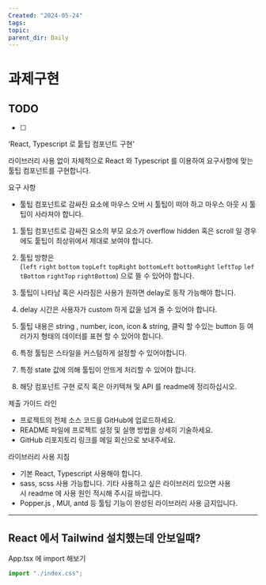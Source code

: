 ```yaml
---
Created: "2024-05-24"
tags: 
topic: 
parent_dir: Daily
---
```

# 과제구현
## TODO
- [ ] 

‘React, Typescript 로 퉅팁 컴포넌트 구현’

라이브러리 사용 없이 자체적으로 React 와 Typescript 를 이용하여 요구사항에 맞는 툴팁 컴포넌트를 구현합니다.

요구 사항

- 툴팁 컴포넌트로 감싸진 요소에 마우스 오버 시 툴팁이 떠야 하고 마우스 아웃 시 툴팁이 사라져야 합니다.

1. 툴팁 컴포넌트로 감싸진 요소의 부모 요소가 overflow hidden 혹은 scroll 일 경우에도 퉅팁이 최상위에서 제대로 보여야 합니다.

2. 툴팁 방향은(`left` `right` `bottom` `topLeft` `topRight` `bottomLeft` `bottomRight` `leftTop` `leftBottom` `rightTop` `rightBottom`) 으로 뜰 수 있어야 합니다.

1. 툴팁이 나타남 혹은 사라짐은 사용가 원하면 delay로 동작 가능해야 합니다.

1. delay 시간은 사용자가 custom 하게 값을 넘겨 줄 수 있어야 합니다.

1. 툴팁 내용은 string , number, icon, icon & string, 클릭 할 수있는 button 등 여러가지 형태의 데이터를 표현 할 수 있어야 합니다.

1. 특정 툴팁은 스타일을 커스텀하게 설정할 수 있어야합니다.

1. 특정 state 값에 의해 툴팁이 안뜨게 처리할 수 있어야 합니다.

1. 해당 컴포넌트 구현 로직 혹은 아키텍쳐 및 API 를 readme에 정리하십시오.

제출 가이드 라인

- 프로젝트의 전체 소스 코드를 GitHub에 업로드하세요.
- README 파일에 프로젝트 설정 및 실행 방법을 상세히 기술하세요.
- GitHub 리포지토리 링크를 메일 회신으로 보내주세요.

라이브러리 사용 지침

- 기본 React, Typescript 사용해야 합니다.
- sass, scss 사용 가능합니다. 기타 사용하고 싶은 라이브러리 있으면 사용시 readme 에 사용 원인 적시해 주시길 바랍니다.
- Popper.js , MUI, antd 등 툴팁 기능이 완성된 라이브러리 사용 금지입니다.

-------------

## React 에서 Tailwind 설치했는데 안보일때?
App.tsx 에 import 해보기
````javascript
import "./index.css";
````